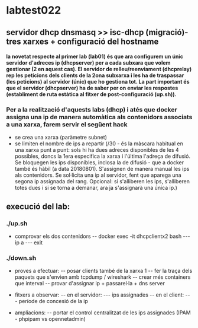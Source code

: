 # labtest022
## servidor dhcp dnsmasq >> isc-dhcp (migració)- tres xarxes + configuració del hostname
#### la novetat respecte al primer lab (lab01) és que ara configurem un únic servidor d'adreces ip (dhcpserver) per a cada subxara que volem gestionar (2 en aquest cas). El servidor de relleu/reenviament (dhcprelay) rep les peticions dels clients de la 2ona subxarxa i les ha de traspassar (les peticions) al servidor (únic) que ho gestiona tot. La part important és que el servidor (dhcpserver) ha de saber per on enviar les respostes (establiment de ruta estàtica al fitxer de post-configuració (up.sh)).

### Per a la realització d'aquests labs (dhcp) i atés que docker assigna una ip de manera automàtica als contenidors associats a una xarxa, farem servir el següent hack

- se crea una xarxa (paràmetre subnet)
- se limiten el nombre de ips a repartir (/30 - és la màscara habitual en una xarxa punt a punt: sols hi ha dues adreces disponibles de les 4 possibles, doncs la 1era especifica la xarxa i l'última l'adreça de difusió. Se bloquegen les ips disponibles, inclosa la de difusió - que a docker també és hàbil (a data 20180801). S'assignen de manera manual les ips als contenidors. Se sol·licita una ip al servidor, fent que aparega una segona ip assignada del rang. Opcional: si s'alliberen les ips, s'alliberen totes dues i si se torna a demanar, ara ja s'assignarà una única ip.)

## execució del lab:
### ./up.sh

- comprovar els dos contenidors 
  -- docker exec -it dhcpclientx2 bash
    --- ip a
    --- exit

### ./down.sh

- proves a efectuar: 
-- posar clients també de la xarxa 1
-- fer la traça dels paquets que s'envien amb tcpdump / wireshark
-- crear més containers que interval
-- provar d'assignar ip + passarel·la + dns server

- fitxers a observar:
  -- en el servidor: 
    --- ips assignades
  -- en el client:
    --- període de concesió de la ip

- ampliacions:
  -- portar el control centralitzat de les ips assignades (IPAM - phpipam vs opennetadmin)


